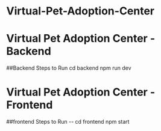 # Virtual-Pet-Adoption-Center

# Virtual Pet Adoption Center - Backend

##Backend Steps to Run
   cd backend
   npm run dev

# Virtual Pet Adoption Center - Frontend

##frontend Steps to Run 
 -- cd frontend
  npm start
